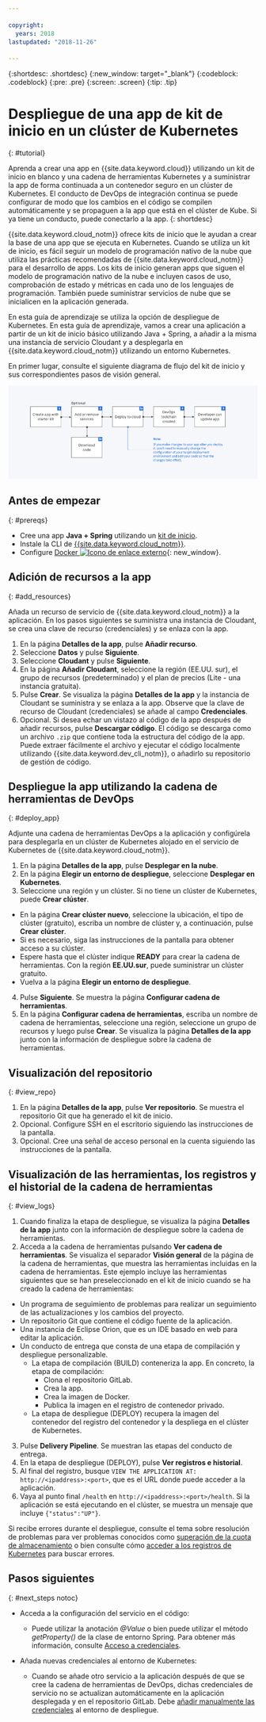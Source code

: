 ```yaml
---

copyright:
  years: 2018
lastupdated: "2018-11-26"

---
```


{:shortdesc: .shortdesc}
{:new_window: target="_blank"}
{:codeblock: .codeblock}
{:pre: .pre}
{:screen: .screen}
{:tip: .tip}

# Despliegue de una app de kit de inicio en un clúster de Kubernetes
{: #tutorial}

Aprenda a crear una app en {{site.data.keyword.cloud}} utilizando un kit de inicio en blanco y una cadena de herramientas Kubernetes y a suministrar la app de forma continuada a un contenedor seguro en un clúster de Kubernetes. El conducto de DevOps de integración continua se puede configurar de modo que los cambios en el código se compilen automáticamente y se propaguen a la app que está en el clúster de Kube. Si ya tiene un conducto, puede conectarlo a la app.
{: shortdesc}

{{site.data.keyword.cloud_notm}} ofrece kits de inicio que le ayudan a crear la base de una app que se ejecuta en Kubernetes. Cuando se utiliza un kit de inicio, es fácil seguir un modelo de programación nativo de la nube que utiliza las prácticas recomendadas de {{site.data.keyword.cloud_notm}} para el desarrollo de apps. Los kits de inicio generan apps que siguen el modelo de programación nativo de la nube e incluyen casos de uso, comprobación de estado y métricas en cada uno de los lenguajes de programación. También puede suministrar servicios de nube que se inicialicen en la aplicación generada.

En esta guía de aprendizaje se utiliza la opción de despliegue de Kubernetes. En esta guía de aprendizaje, vamos a crear una aplicación a partir de un kit de inicio básico utilizando Java + Spring, a añadir a la misma una instancia de servicio Cloudant y a desplegarla en {{site.data.keyword.cloud_notm}} utilizando un entorno Kubernetes.

En primer lugar, consulte el siguiente diagrama de flujo del kit de inicio y sus correspondientes pasos de visión general.

![Diagrama de flujo del kit de inicio](../images/starterkit-flow.png) 

## Antes de empezar
{: #prereqs}

* Cree una app **Java + Spring** utilizando un [kit de inicio](/docs/apps/tutorials/tutorial_starter-kit.html).
* Instale la CLI de [{{site.data.keyword.cloud_notm}}](/docs/cli/index.html).
* Configure [Docker ![Icono de enlace externo](../../icons/launch-glyph.svg "Icono de enlace externo")](https://www.docker.com/get-started){: new_window}.

## Adición de recursos a la app
{: #add_resources}

Añada un recurso de servicio de {{site.data.keyword.cloud_notm}} a la aplicación. En los pasos siguientes se suministra una instancia de Cloudant, se crea una clave de recurso (credenciales) y se enlaza con la app.

1. En la página **Detalles de la app**, pulse **Añadir recurso**.
2. Seleccione **Datos** y pulse **Siguiente**.
3. Seleccione **Cloudant** y pulse **Siguiente**.
4. En la página **Añadir Cloudant**, seleccione la región (EE.UU. sur), el grupo de recursos (predeterminado) y el plan de precios (Lite - una instancia gratuita).
5. Pulse **Crear**. Se visualiza la página **Detalles de la app** y la instancia de Cloudant se suministra y se enlaza a la app. Observe que la clave de recurso de Cloudant (credenciales) se añade al campo **Credenciales**.
6. Opcional. Si desea echar un vistazo al código de la app después de añadir recursos, pulse **Descargar código**. El código se descarga como un archivo `.zip` que contiene toda la estructura del código de la app. Puede extraer fácilmente el archivo y ejecutar el código localmente utilizando {{site.data.keyword.dev_cli_notm}}, o añadirlo su repositorio de gestión de código.

## Despliegue la app utilizando la cadena de herramientas de DevOps
{: #deploy_app}

Adjunte una cadena de herramientas DevOps a la aplicación y configúrela para desplegarla en un clúster de Kubernetes alojado en el servicio de Kubernetes de {{site.data.keyword.cloud_notm}}. 

1. En la página **Detalles de la app**, pulse **Desplegar en la nube**.
2. En la página **Elegir un entorno de despliegue**, seleccione **Desplegar en Kubernetes**.
3. Seleccione una región y un clúster. Si no tiene un clúster de Kubernetes, puede **Crear clúster**. 
  * En la página **Crear clúster nuevo**, seleccione la ubicación, el tipo de clúster (gratuito), escriba un nombre de clúster y, a continuación, pulse **Crear clúster**.
  * Si es necesario, siga las instrucciones de la pantalla para obtener acceso a su clúster.
  * Espere hasta que el clúster indique **READY** para crear la cadena de herramientas. Con la región **EE.UU.sur**, puede suministrar un clúster gratuito.
  * Vuelva a la página **Elegir un entorno de despliegue**.
4. Pulse **Siguiente**. Se muestra la página **Configurar cadena de herramientas**. 
5. En la página **Configurar cadena de herramientas**, escriba un nombre de cadena de herramientas, seleccione una región, seleccione un grupo de recursos y luego pulse **Crear**. Se visualiza la página **Detalles de la app** junto con la información de despliegue sobre la cadena de herramientas. 

## Visualización del repositorio
{: #view_repo}

1. En la página **Detalles de la app**, pulse **Ver repositorio**. Se muestra el repositorio Git que ha generado el kit de inicio. 
2. Opcional. Configure SSH en el escritorio siguiendo las instrucciones de la pantalla.
3. Opcional. Cree una señal de acceso personal en la cuenta siguiendo las instrucciones de la pantalla.

## Visualización de las herramientas, los registros y el historial de la cadena de herramientas
{: #view_logs}

1. Cuando finaliza la etapa de despliegue, se visualiza la página **Detalles de la app** junto con la información de despliegue sobre la cadena de herramientas. 
2. Acceda a la cadena de herramientas pulsando **Ver cadena de herramientas**. Se visualiza el separador **Visión general** de la página de la cadena de herramientas, que muestra las herramientas incluidas en la cadena de herramientas. Este ejemplo incluye las herramientas siguientes que se han preseleccionado en el kit de inicio cuando se ha creado la cadena de herramientas:
  * Un programa de seguimiento de problemas para realizar un seguimiento de las actualizaciones y los cambios del proyecto. 
  * Un repositorio Git que contiene el código fuente de la aplicación.
  * Una instancia de Eclipse Orion, que es un IDE basado en web para editar la aplicación.
  * Un conducto de entrega que consta de una etapa de compilación y despliegue personalizable.
	 * La etapa de compilación (BUILD) conteneriza la app. En concreto, la etapa de compilación: 
	   * Clona el repositorio GitLab.
	   * Crea la app. 
	   * Crea la imagen de Docker.
	   * Publica la imagen en el registro de contenedor privado.
	 * La etapa de despliegue (DEPLOY) recupera la imagen del contenedor del registro del contenedor y la despliega en el clúster de Kubernetes. 
3. Pulse **Delivery Pipeline**. Se muestran las etapas del conducto de entrega. 
4. En la etapa de despliegue (DEPLOY), pulse **Ver registros e historial**.
5. Al final del registro, busque `VIEW THE APPLICATION AT: http://<ipaddress>:<port>`, que es el URL donde puede acceder a la aplicación. 
6. Vaya al punto final `/health` en `http://<ipaddress>:<port>/health`. Si la aplicación se está ejecutando en el clúster, se muestra un mensaje que incluye `{"status":"UP"}`. 

Si recibe errores durante el despliegue, consulte el tema sobre resolución de problemas para ver problemas conocidos como [superación de la cuota de almacenamiento](/docs/apps/ts_apps.html#exceed_quota) o bien consulte cómo [acceder a los registros de Kubernetes](/docs/apps/ts_apps.html#access_kube_logs) para buscar errores. 

## Pasos siguientes
{: #next_steps notoc}

* Acceda a la configuración del servicio en el código:
	- Puede utilizar la anotación _@Value_ o bien puede utilizar el método _getProperty()_ de la clase de entorno Spring. Para obtener más información, consulte [Acceso a credenciales](/docs/java-spring/configuration.html#configuration#accessing-credentials).

* Añada nuevas credenciales al entorno de Kubernetes:
	- Cuando se añade otro servicio a la aplicación después de que se cree la cadena de herramientas de DevOps, dichas credenciales de servicio no se actualizan automáticamente en la aplicación desplegada y en el repositorio GitLab. Debe [añadir manualmente las credenciales](/docs/apps/creds_kube.html#sk_kube) al entorno de despliegue. 
